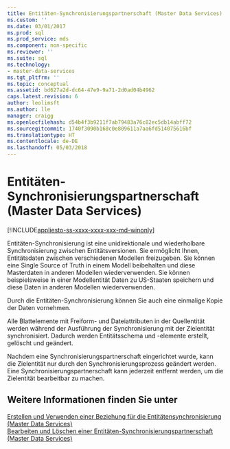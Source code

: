 ```yaml
---
title: Entitäten-Synchronisierungspartnerschaft (Master Data Services) | Microsoft-Dokumentation
ms.custom: ''
ms.date: 03/01/2017
ms.prod: sql
ms.prod_service: mds
ms.component: non-specific
ms.reviewer: ''
ms.suite: sql
ms.technology:
- master-data-services
ms.tgt_pltfrm: ''
ms.topic: conceptual
ms.assetid: bd627a2d-dc64-47e9-9a71-2d0ad04b4962
caps.latest.revision: 6
author: leolimsft
ms.author: lle
manager: craigg
ms.openlocfilehash: d54b4f3b9211f7ab79483a76c82ec5db14abff72
ms.sourcegitcommit: 1740f3090b168c0e809611a7aa6fd514075616bf
ms.translationtype: HT
ms.contentlocale: de-DE
ms.lasthandoff: 05/03/2018
---
```

# <a name="entity-sync-relationship-master-data-services"></a>Entitäten-Synchronisierungspartnerschaft (Master Data Services)

[!INCLUDE[appliesto-ss-xxxx-xxxx-xxx-md-winonly](../includes/appliesto-ss-xxxx-xxxx-xxx-md-winonly.md)]

  Entitäten-Synchronisierung ist eine unidirektionale und wiederholbare Synchronisierung zwischen Entitätsversionen. Sie ermöglicht Ihnen, Entitätsdaten zwischen verschiedenen Modellen freizugeben. Sie können eine Single Source of Truth in einem Modell beibehalten und diese Masterdaten in anderen Modellen wiederverwenden. Sie können beispielsweise in einer Modellentität Daten zu US-Staaten speichern und diese Daten in anderen Modellen wiederverwenden.  
  
 Durch die Entitäten-Synchronisierung können Sie auch eine einmalige Kopie der Daten vornehmen.  
  
 Alle Blattelemente mit Freiform- und Dateiattributen in der Quellentität werden während der Ausführung der Synchronisierung mit der Zielentität synchronisiert. Dadurch werden Entitätsschema und -elemente erstellt, gelöscht und geändert.  
  
 Nachdem eine Synchronisierungspartnerschaft eingerichtet wurde, kann die Zielentität nur durch den Synchronisierungsprozess geändert werden. Eine Synchronisierungspartnerschaft kann jederzeit entfernt werden, um die Zielentität bearbeitbar zu machen.  
  
## <a name="see-also"></a>Weitere Informationen finden Sie unter  
 [Erstellen und Verwenden einer Beziehung für die Entitätensynchronisierung &#40;Master Data Services&#41;](../master-data-services/create-and-execute-an-entity-sync-relationship-master-data-services.md)   
 [Bearbeiten und Löschen einer Entitäten-Synchronisierungspartnerschaft &#40;Master Data Services&#41;](../master-data-services/edit-and-delete-an-entity-sync-relationship-master-data-services.md)  
  
  
